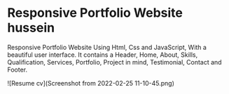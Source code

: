 # Responsive Portfolio Website hussein
Responsive Portfolio Website Using Html, Css and JavaScript, With a beautiful user interface. It contains a Header, Home, About, Skills, Qualification, Services, Portfolio, Project in mind, Testimonial, Contact and Footer.

![Resume cv](Screenshot from 2022-02-25 11-10-45.png)
